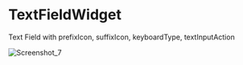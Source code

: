 # TextFieldWidget
Text Field with prefixIcon, suffixIcon, keyboardType, textInputAction 


![Screenshot_7](https://user-images.githubusercontent.com/106466382/172049506-bc445c90-bea9-49ff-9b26-c383ed142aa4.png)
